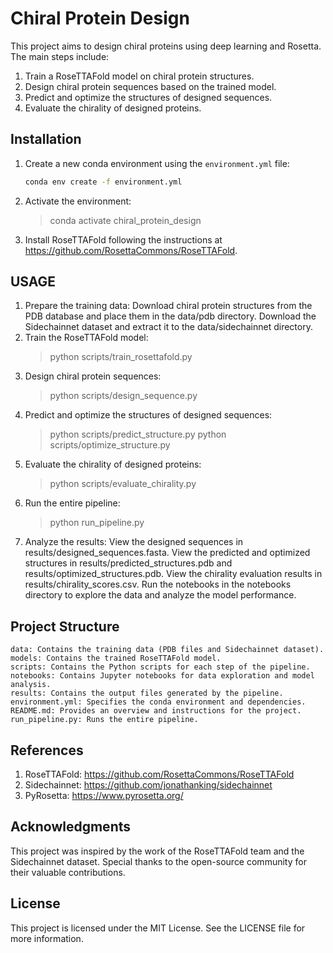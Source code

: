 # Chiral Protein Design

This project aims to design chiral proteins using deep learning and Rosetta. The main steps include:

1. Train a RoseTTAFold model on chiral protein structures.
2. Design chiral protein sequences based on the trained model.
3. Predict and optimize the structures of designed sequences.
4. Evaluate the chirality of designed proteins.

## Installation

1. Create a new conda environment using the `environment.yml` file:
   ```bash
   conda env create -f environment.yml
2. Activate the environment:
   >conda activate chiral_protein_design
3. Install RoseTTAFold following the instructions at https://github.com/RosettaCommons/RoseTTAFold.
   
## USAGE
1. Prepare the training data:
   Download chiral protein structures from the PDB database and place them in the data/pdb directory.
   Download the Sidechainnet dataset and extract it to the data/sidechainnet directory.
2. Train the RoseTTAFold model:
   >python scripts/train_rosettafold.py
3. Design chiral protein sequences:
   >python scripts/design_sequence.py
4. Predict and optimize the structures of designed sequences:
   >python scripts/predict_structure.py
   >python scripts/optimize_structure.py
5. Evaluate the chirality of designed proteins:
   >python scripts/evaluate_chirality.py
6. Run the entire pipeline:
   >python run_pipeline.py
7. Analyze the results:
   View the designed sequences in results/designed_sequences.fasta.
   View the predicted and optimized structures in results/predicted_structures.pdb and results/optimized_structures.pdb.
   View the chirality evaluation results in results/chirality_scores.csv.
   Run the notebooks in the notebooks directory to explore the data and analyze the model performance.

## Project Structure
    data: Contains the training data (PDB files and Sidechainnet dataset).
    models: Contains the trained RoseTTAFold model.
    scripts: Contains the Python scripts for each step of the pipeline.
    notebooks: Contains Jupyter notebooks for data exploration and model analysis.
    results: Contains the output files generated by the pipeline.
    environment.yml: Specifies the conda environment and dependencies.
    README.md: Provides an overview and instructions for the project.
    run_pipeline.py: Runs the entire pipeline.

## References
1. RoseTTAFold: https://github.com/RosettaCommons/RoseTTAFold
2. Sidechainnet: https://github.com/jonathanking/sidechainnet
3. PyRosetta: https://www.pyrosetta.org/

## Acknowledgments
This project was inspired by the work of the RoseTTAFold team and the Sidechainnet dataset. Special thanks to the open-source community for their valuable contributions.

## License
This project is licensed under the MIT License. See the LICENSE file for more information.
